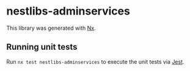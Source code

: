 # nestlibs-adminservices

This library was generated with [Nx](https://nx.dev).

## Running unit tests

Run `nx test nestlibs-adminservices` to execute the unit tests via [Jest](https://jestjs.io).
